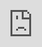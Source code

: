```yaml
---
layout: post
title:  "ASGE Projects"
date:   2018/08/15
author: Oscar Johnson
---
```

### About
ASGE is a bare bones game engine made by one of my university lecturers, in c++ using openGL.
Throughout my second year of university we used this engine extensively to rapidly develop and test game mechanics in c++
at a low level so that we could get a deeper understanding of the internals of game engines. Here are some of the projects I made in ASGE

### Duck duck evolution

Snake but with ducks!

<img src='images\duckduck.png'>

In this new take of an old classic, players must rescuing eggs that have fallen from their nest into the pond, with each egg they rescue the faster they get. Players may chose to tap out at any time by delivering the eggs back to the nest, the more eggs a player delivers the more they'll slow down and the greater the score they will gain.

<img src='images\duckduck2.png'>

This project was coded in c++. The source code for this project can be found [Here (github)](https://github.com/JohnnersUK/Duck-duck-evolution) and can be compiled in visual studio 2017 with the Windows SDK 10.0.16299.0.

---

### Dinky little dino

Dinky little dino is a simplistic infinite runner currently under development by Oscar Johnson (Me). You play as a blood fuelled dinosaur who must scale the mountainous terrain of the far east, smashing anything that gets in your way.

<iframe src='https://gfycat.com/ifr/InsecureCompassionateKinglet' frameborder='0' scrolling='no' width='100%' height='100%' style='position:absolute;top:0;left:0;' allowfullscreen></iframe>

As of alpha build 0.1 the game has semi-feature terrain generation with a controllable character, along with a simple scoring system. The future road map would look as follows;

- Complete the terrain generation system
- Implement obstacles such as spikes, ballistic missiles and Mothra
- Finish the character controller, adding kick and fireball attacks with animations
- Add civilians, buildings and other score increasing pickups

<img src='images\dinkydino.png'>

This project was coded in c++. The source code for this project can be found [Here (github)](https://github.com/JohnnersUK/Dinky-Little-Dino) and can be compiled in visual studio 2017 with the Windows SDK 10.0.16299.0.

---

### Birdmans Break-in

Based off of the academy award winning film Birdman. Comes a game 3 students made in 4 weeks.

Play as birdman, a down on his luck actor looking for his next break of fame. Use your wit and problem-solving skills to out run your past and make it back in time for the big show!

<img src='images\birdman.png'>

All cheesiness aside, Birdman's break-in is a point and click adventure based off of the famous lockout scene. This project was made by myself and 2 other team mates over the span of 4 weeks.

Birdman's break in features;

- Time trial puzzles
- Data driven encounters
- Item combination and trading And much more!

This project was coded in c++. The source code for this project can be found [Here (github)](https://github.com/JohnnersUK/birdmans-break-in) and can be compiled in visual studio 2017 with the Windows SDK 10.0.16299.0.

So far, this game is a 30 second set piece showcasing the scene management and data driven systems behind the scenes, expansion into a full game is unlikely.

This game has no affiliation with birdman or Alejandro González Iñárritu, it's just a silly uni project


